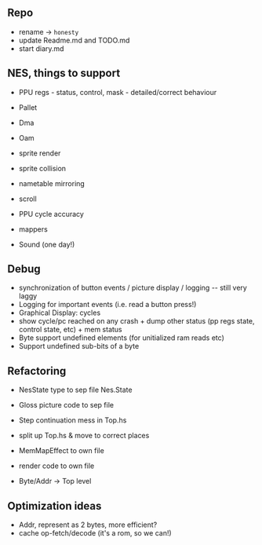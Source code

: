 
## Repo

- rename -> `honesty`
- update Readme.md and TODO.md
- start diary.md


## NES, things to support

- PPU regs - status, control, mask - detailed/correct behaviour
- Pallet
- Dma
- Oam
- sprite render
- sprite collision
- nametable mirroring
- scroll

- PPU cycle accuracy
- mappers

- Sound (one day!)


## Debug

- synchronization of button events / picture display / logging -- still very laggy
- Logging for important events (i.e. read a button press!)
- Graphical Display: cycles
- show cycle/pc reached on any crash + dump other status (pp regs state, control state, etc) + mem status
- Byte support undefined elements (for unitialized ram reads etc)
- Support undefined sub-bits of a byte


## Refactoring

- NesState type to sep file Nes.State
- Gloss picture code to sep file
- Step continuation mess in Top.hs
- split up Top.hs & move to correct places
- MemMapEffect to own file
- render code to own file

- Byte/Addr -> Top level


## Optimization ideas

- Addr, represent as 2 bytes, more efficient?
- cache op-fetch/decode (it's a rom, so we can!)
